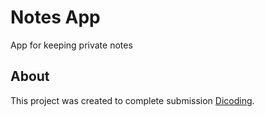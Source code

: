 # Notes App

App for keeping private notes

## About

This project was created to complete submission [Dicoding](https://www.dicoding.com).
